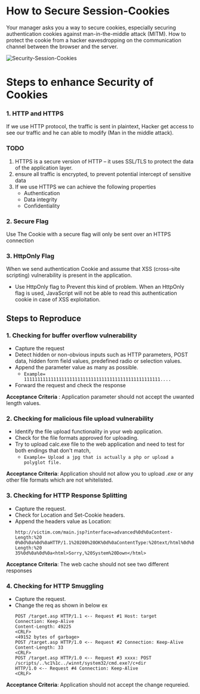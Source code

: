 # How to Secure Session-Cookies
Your manager asks you a way to secure cookies, especially securing authentication cookies against man-in-the-middle attack (MITM). How to protect the cookie from a hacker eavesdropping on the communication channel between the browser and the server.

![Security-Session-Cookies](https://raw.githubusercontent.com/miztiik/aws-real-time-use-cases/master/300-Security-Session-Cookies/Images/Security-Cookies.jpeg) 

# Steps to enhance Security of Cookies

### 1. HTTP and HTTPS
If we use HTTP protocol, the traffic is sent in plaintext, Hacker get access to see our traffic and he can able to modify (Man in the middle attack).

### TODO
1. HTTPS is a secure version of HTTP – it uses SSL/TLS to protect the data of the application layer. 
1. ensure all traffic is encrypted, to prevent potential intercept of sensitive data
1. If we use HTTPS we can achieve the following properties
   - Authentication
   - Data integrity 
   - Confidentiality

### 2. Secure Flag

   Use The Cookie with a secure flag will only be sent over an HTTPS connection

### 3. HttpOnly Flag

When we send authentication Cookie and assume that XSS (cross-site scripting) vulnerability is present in the application.
  - Use HttpOnly flag to Prevent this kind of problem. When an HttpOnly flag is used, JavaScript will not be able to read this authentication cookie in case of XSS exploitation.
  
## Steps to Reproduce

### 1. Checking for buffer overflow vulnerability

  - Capture the request
  - Detect hidden or non-obvious inputs such as HTTP parameters, POST data, hidden form field values, predefined radio or selection values.
  - Append the parameter value as many as possible.
     - `Example= 111111111111111111111111111111111111111111111111111....`
  - Forward the request and check the response
  
**Acceptance Criteria** : Application parameter should not accept the uwanted length values.

### 2. Checking for malicious file upload vulnerability

  - Identify the file upload functionality in your web application.
  - Check for the file formats approved for uploading.
  - Try to upload calc.exe file to the web application and need to test for both endings that don't match, 
    - `Example= Upload a jpg that is actually a php or upload a polyglot file.`
         
**Acceptance Criteria**: Application should not allow you to upload *.exe* or any other file formats which are not whitelisted.

### 3. Checking for HTTP Response Splitting
  - Capture the request.
  - Check for Location and Set-Cookie headers.
  - Append the headers value as
      Location: 
      ```
      http://victim.com/main.jsp?interface=advanced%0d%0aContent-Length:%20
      0%0d%0a%0d%0aHTTP/1.1%20200%20OK%0d%0aContentType:%20text/html%0d%0aContent-Length:%20
      35%0d%0a%0d%0a<html>Sorry,%20System%20Down</html>
      ```
**Acceptance Criteria**: The web cache should not see two different responses

### 4. Checking for HTTP Smuggling

  - Capture the request.
  - Change the req as shown in below ex
      ```
      POST /target.asp HTTP/1.1 <-- Request #1 Host: target
      Connection: Keep-Alive
      Content-Length: 49225
      <CRLF>
      <49152 bytes of garbage>
      POST /target.asp HTTP/1.0 <-- Request #2 Connection: Keep-Alive
      Content-Length: 33
      <CRLF>
      POST /target.asp HTTP/1.0 <-- Request #3 xxxx: POST /scripts/..%c1%1c../winnt/system32/cmd.exe?/c+dir
      HTTP/1.0 <-- Request #4 Connection: Keep-Alive
      <CRLF>
      ```

**Acceptance Criteria**: Application should not accept the change requreied.







 
















 




   

